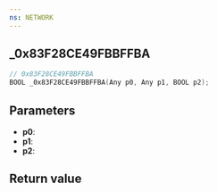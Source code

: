 ```yaml
---
ns: NETWORK
---
```

## _0x83F28CE49FBBFFBA

```c
// 0x83F28CE49FBBFFBA
BOOL _0x83F28CE49FBBFFBA(Any p0, Any p1, BOOL p2);
```


## Parameters
* **p0**: 
* **p1**: 
* **p2**: 

## Return value

